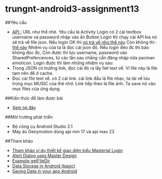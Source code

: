 # trungnt-android3-assignment13

##Yêu cầu
+ [API :](http://g-service.herokuapp.com/api/techkids/login?username=android%40hungdepzai.techkids.vn&password=123456)
URL như thế nhé.
Yêu cầu là Activity Login có 2 cái textbox username và password nhập vào ấn Button Login thì chạy cái API kia nó sẽ trả về file json. Nếu login OK thì [nó trả về như thế này](http://g-service.herokuapp.com/api/techkids/login?username=android%40hungdepzai.techkids.vn&password=123456)
Còn không thì : [thế này](http://g-service.herokuapp.com/api/techkids/login?username=admin&password=12342)
Nhiệm vụ của ta là đọc cái json đó. Nếu login đéo đc thì báo không đọc đc, Còn được thì lưu username, password vào SharedPrefercences, từ các lần sau chẳng cần đăng nhập nữa pacman emoticon. Login được thì làm những nhiệm vụ sau:
+ Trong JSON có trường link, đọc cái đó ra lấy fiel text về. Vì file này là file tạm nên để ở cache.
+ Đoc cái file text về. có 2 cái link. cái link đầu là file nhạc, ta tải về lưu trong mục MUSIC của thẻ nhớ. Link tiếp theo là file ảnh. Ta save nó vào mục files của ứng dụng

##Kiến thức để làm được bài
+ [Xem tại đây](https://github.com/trantrungnt/LearnStorargeData)

##Môi trường phát triển
+ Bộ công cụ Android Studio 2.1
+ Máy ảo Genymotion dùng api min 17 và api max 23

##Tham khảo
+ [Tham khảo ví dụ thiết kế giao diện kiểu Masterial Login](sourcey.com/beautiful-android-login-and-signup-screens-with-material-design/)
+ [Alert Dialog uses Master Design](http://www.androidmaterial.info/2016/01/android-alertdialog-example-tutorial-in-material-design/)
+ [Example getFileDir](http://www.programcreek.com/java-api-examples/index.php?class=android.content.Context&method=getFilesDir)
+ [Data Storage in Android (basic)](https://developer.android.com/training/basics/data-storage/files.html)
+ [Saving Data in your app Android](http://blog.cindypotvin.com/saving-data-to-a-file-in-your-android-application/)
